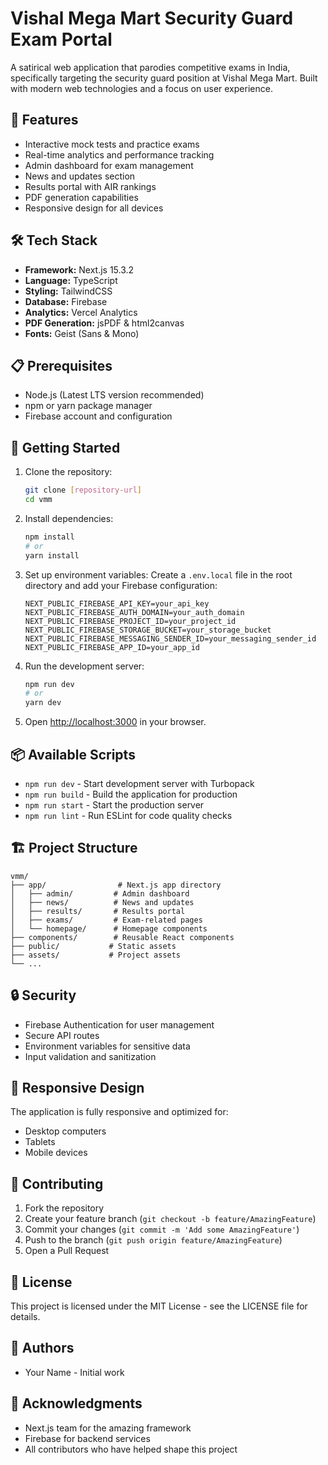 # Vishal Mega Mart Security Guard Exam Portal

A satirical web application that parodies competitive exams in India, specifically targeting the security guard position at Vishal Mega Mart. Built with modern web technologies and a focus on user experience.

## 🚀 Features

- Interactive mock tests and practice exams
- Real-time analytics and performance tracking
- Admin dashboard for exam management
- News and updates section
- Results portal with AIR rankings
- PDF generation capabilities
- Responsive design for all devices

## 🛠️ Tech Stack

- **Framework:** Next.js 15.3.2
- **Language:** TypeScript
- **Styling:** TailwindCSS
- **Database:** Firebase
- **Analytics:** Vercel Analytics
- **PDF Generation:** jsPDF & html2canvas
- **Fonts:** Geist (Sans & Mono)

## 📋 Prerequisites

- Node.js (Latest LTS version recommended)
- npm or yarn package manager
- Firebase account and configuration

## 🚀 Getting Started

1. Clone the repository:
   ```bash
   git clone [repository-url]
   cd vmm
   ```

2. Install dependencies:
   ```bash
   npm install
   # or
   yarn install
   ```

3. Set up environment variables:
   Create a `.env.local` file in the root directory and add your Firebase configuration:
   ```
   NEXT_PUBLIC_FIREBASE_API_KEY=your_api_key
   NEXT_PUBLIC_FIREBASE_AUTH_DOMAIN=your_auth_domain
   NEXT_PUBLIC_FIREBASE_PROJECT_ID=your_project_id
   NEXT_PUBLIC_FIREBASE_STORAGE_BUCKET=your_storage_bucket
   NEXT_PUBLIC_FIREBASE_MESSAGING_SENDER_ID=your_messaging_sender_id
   NEXT_PUBLIC_FIREBASE_APP_ID=your_app_id
   ```

4. Run the development server:
   ```bash
   npm run dev
   # or
   yarn dev
   ```

5. Open [http://localhost:3000](http://localhost:3000) in your browser.

## 📦 Available Scripts

- `npm run dev` - Start development server with Turbopack
- `npm run build` - Build the application for production
- `npm run start` - Start the production server
- `npm run lint` - Run ESLint for code quality checks

## 🏗️ Project Structure

```
vmm/
├── app/                # Next.js app directory
│   ├── admin/         # Admin dashboard
│   ├── news/          # News and updates
│   ├── results/       # Results portal
│   ├── exams/         # Exam-related pages
│   └── homepage/      # Homepage components
├── components/        # Reusable React components
├── public/           # Static assets
├── assets/           # Project assets
└── ...
```

## 🔒 Security

- Firebase Authentication for user management
- Secure API routes
- Environment variables for sensitive data
- Input validation and sanitization

## 📱 Responsive Design

The application is fully responsive and optimized for:
- Desktop computers
- Tablets
- Mobile devices

## 🤝 Contributing

1. Fork the repository
2. Create your feature branch (`git checkout -b feature/AmazingFeature`)
3. Commit your changes (`git commit -m 'Add some AmazingFeature'`)
4. Push to the branch (`git push origin feature/AmazingFeature`)
5. Open a Pull Request

## 📄 License

This project is licensed under the MIT License - see the LICENSE file for details.

## 👥 Authors

- Your Name - Initial work

## 🙏 Acknowledgments

- Next.js team for the amazing framework
- Firebase for backend services
- All contributors who have helped shape this project
